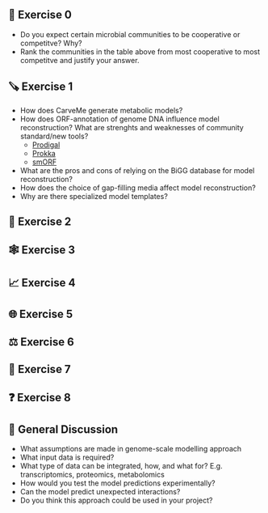 ## 🏁 Exercise 0

 - Do you expect certain microbial communities to be cooperative or competitve? Why?
 - Rank the communities in the table above from most cooperative to most competitve and justify your answer.

## 🪚 Exercise 1

 - How does CarveMe generate metabolic models? 
 - How does ORF-annotation of genome DNA influence model reconstruction? What are strenghts and weaknesses of community standard/new tools?
    * [Prodigal](https://bmcbioinformatics.biomedcentral.com/articles/10.1186/1471-2105-11-119)
    * [Prokka](https://academic.oup.com/bioinformatics/article/30/14/2068/2390517)
    * [smORF](https://www.sciencedirect.com/science/article/pii/S1931312820306193?via%3Dihub)
 - What are the pros and cons of relying on the BiGG database for model reconstruction?
 - How does the choice of gap-filling media affect model reconstruction?
 - Why are there specialized model templates?

## 🧮 Exercise 2

## 🕸️ Exercise 3

## 📈 Exercise 4

## 🌐 Exercise 5

## ⚖️ Exercise 6

## 🎰 Exercise 7

## ❓ Exercise 8

## 💬 General Discussion

- What assumptions are made in genome-scale modelling approach
- What input data is required?
- What type of data can be integrated, how, and what for? E.g. transcriptomics, proteomics, metabolomics
- How would you test the model predictions experimentally?
- Can the model predict unexpected interactions?
- Do you think this approach could be used in your project?  
